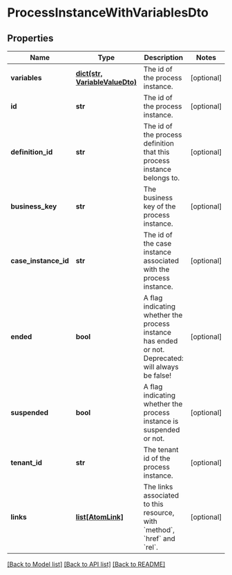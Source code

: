 # ProcessInstanceWithVariablesDto

## Properties
Name | Type | Description | Notes
------------ | ------------- | ------------- | -------------
**variables** | [**dict(str, VariableValueDto)**](VariableValueDto.md) | The id of the process instance. | [optional] 
**id** | **str** | The id of the process instance. | [optional] 
**definition_id** | **str** | The id of the process definition that this process instance belongs to. | [optional] 
**business_key** | **str** | The business key of the process instance. | [optional] 
**case_instance_id** | **str** | The id of the case instance associated with the process instance. | [optional] 
**ended** | **bool** | A flag indicating whether the process instance has ended or not. Deprecated: will always be false! | [optional] 
**suspended** | **bool** | A flag indicating whether the process instance is suspended or not. | [optional] 
**tenant_id** | **str** | The tenant id of the process instance. | [optional] 
**links** | [**list[AtomLink]**](AtomLink.md) | The links associated to this resource, with &#x60;method&#x60;, &#x60;href&#x60; and &#x60;rel&#x60;. | [optional] 

[[Back to Model list]](../README.md#documentation-for-models) [[Back to API list]](../README.md#documentation-for-api-endpoints) [[Back to README]](../README.md)


